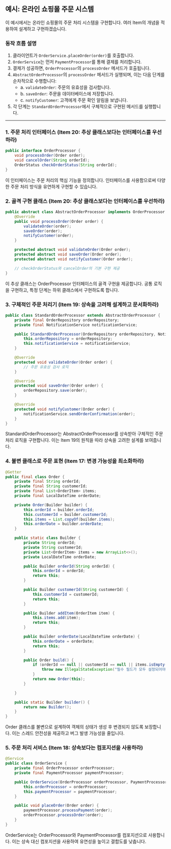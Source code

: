 ## 예시: 온라인 쇼핑몰 주문 시스템

이 예시에서는 온라인 쇼핑몰의 주문 처리 시스템을 구현합니다. 여러 Item의 개념을 적용하여 설계하고 구현하겠습니다.


### 동작 흐름 설명

1. 클라이언트가 `OrderService.placeOrder(order)`를 호출합니다.
2. `OrderService`는 먼저 `PaymentProcessor`를 통해 결제를 처리합니다.
3. 결제가 성공하면, `OrderProcessor`의 `processOrder` 메서드가 호출됩니다.
4. `AbstractOrderProcessor`의 `processOrder` 메서드가 실행되며, 이는 다음 단계를 순차적으로 수행합니다:
   - a. `validateOrder`: 주문의 유효성을 검사합니다.
   - b. `saveOrder`: 주문을 데이터베이스에 저장합니다.
   - c. `notifyCustomer`: 고객에게 주문 확인 알림을 보냅니다.
5. 각 단계는 `StandardOrderProcessor`에서 구체적으로 구현된 메서드를 실행합니다.
---

### 1. 주문 처리 인터페이스 (Item 20: 추상 클래스보다는 인터페이스를 우선하라)

```java
public interface OrderProcessor {
    void processOrder(Order order);
    void cancelOrder(String orderId);
    OrderStatus checkOrderStatus(String orderId);
}
```

이 인터페이스는 주문 처리의 핵심 기능을 정의합니다. 인터페이스를 사용함으로써 다양한 주문 처리 방식을 유연하게 구현할 수 있습니다.

### 2. 골격 구현 클래스 (Item 20: 추상 클래스보다는 인터페이스를 우선하라)

```java
public abstract class AbstractOrderProcessor implements OrderProcessor {
    @Override
    public void processOrder(Order order) {
        validateOrder(order);
        saveOrder(order);
        notifyCustomer(order);
    }

    protected abstract void validateOrder(Order order);
    protected abstract void saveOrder(Order order);
    protected abstract void notifyCustomer(Order order);

    // checkOrderStatus와 cancelOrder의 기본 구현 제공
}
```

이 추상 클래스는 OrderProcessor 인터페이스의 골격 구현을 제공합니다. 공통 로직을 구현하고, 특정 단계는 하위 클래스에서 구현하도록 합니다.

### 3. 구체적인 주문 처리기 (Item 19: 상속을 고려해 설계하고 문서화하라)

```java
public class StandardOrderProcessor extends AbstractOrderProcessor {
    private final OrderRepository orderRepository;
    private final NotificationService notificationService;

    public StandardOrderProcessor(OrderRepository orderRepository, NotificationService notificationService) {
        this.orderRepository = orderRepository;
        this.notificationService = notificationService;
    }

    @Override
    protected void validateOrder(Order order) {
        // 주문 유효성 검사 로직
    }

    @Override
    protected void saveOrder(Order order) {
        orderRepository.save(order);
    }

    @Override
    protected void notifyCustomer(Order order) {
        notificationService.sendOrderConfirmation(order);
    }
}
```

StandardOrderProcessor는 AbstractOrderProcessor를 상속받아 구체적인 주문 처리 로직을 구현합니다. 이는 Item 19의 원칙을 따라 상속을 고려한 설계를 보여줍니다.

### 4. 불변 클래스로 주문 표현 (Item 17: 변경 가능성을 최소화하라)

```java
@Getter
public final class Order {
    private final String orderId;
    private final String customerId;
    private final List<OrderItem> items;
    private final LocalDateTime orderDate;

    private Order(Builder builder) {
        this.orderId = builder.orderId;
        this.customerId = builder.customerId;
        this.items = List.copyOf(builder.items);
        this.orderDate = builder.orderDate;
    }

    public static class Builder {
        private String orderId;
        private String customerId;
        private List<OrderItem> items = new ArrayList<>();
        private LocalDateTime orderDate;

        public Builder orderId(String orderId) {
            this.orderId = orderId;
            return this;
        }

        public Builder customerId(String customerId) {
            this.customerId = customerId;
            return this;
        }

        public Builder addItem(OrderItem item) {
            this.items.add(item);
            return this;
        }

        public Builder orderDate(LocalDateTime orderDate) {
            this.orderDate = orderDate;
            return this;
        }

        public Order build() {
            if (orderId == null || customerId == null || items.isEmpty() || orderDate == null) {
                throw new IllegalStateException("필수 필드가 모두 설정되어야 합니다.");
            }
            return new Order(this);
        }

    }

    public static Builder builder() {
        return new Builder();
    }
}
```

Order 클래스를 불변으로 설계하여 객체의 상태가 생성 후 변경되지 않도록 보장합니다. 이는 스레드 안전성을 제공하고 버그 발생 가능성을 줄입니다.

### 5. 주문 처리 서비스 (Item 18: 상속보다는 컴포지션을 사용하라)

```java
@Service
public class OrderService {
    private final OrderProcessor orderProcessor;
    private final PaymentProcessor paymentProcessor;

    public OrderService(OrderProcessor orderProcessor, PaymentProcessor paymentProcessor) {
        this.orderProcessor = orderProcessor;
        this.paymentProcessor = paymentProcessor;
    }

    public void placeOrder(Order order) {
        paymentProcessor.processPayment(order);
        orderProcessor.processOrder(order);
    }
}
```

OrderService는 OrderProcessor와 PaymentProcessor를 컴포지션으로 사용합니다. 이는 상속 대신 컴포지션을 사용하여 유연성을 높이고 결합도를 낮춥니다.
